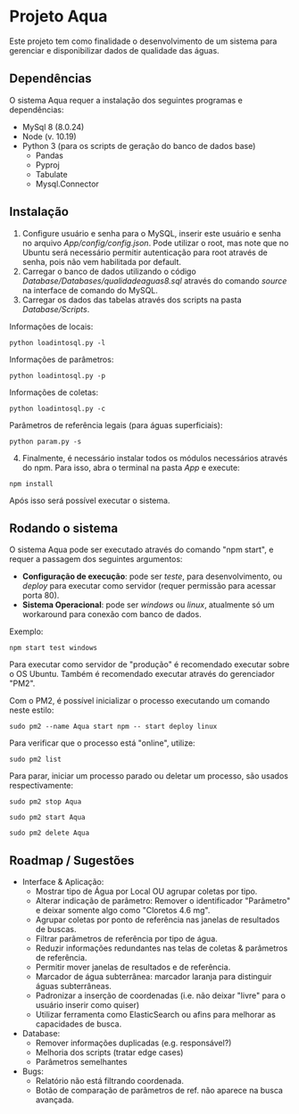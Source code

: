 # Projeto Aqua
Este projeto tem como finalidade o desenvolvimento de um sistema para gerenciar e disponibilizar dados de qualidade das águas.

## Dependências
O sistema Aqua requer a instalação dos seguintes programas e dependências:
* MySql 8 (8.0.24)
* Node (v. 10.19)
* Python 3 (para os scripts de geração do banco de dados base)
   * Pandas
   * Pyproj
   * Tabulate
   * Mysql.Connector
 
## Instalação
1) Configure usuário e senha para o MySQL, inserir este usuário e senha no arquivo *App/config/config.json*. 
Pode utilizar o root, mas note que no Ubuntu será necessário permitir autenticação para root através de senha, pois não vem habilitada por default.
2) Carregar o banco de dados utilizando o código *Database/Databases/qualidadeaguas8.sql* através do comando *source* na interface de comando do MySQL.
3) Carregar os dados das tabelas através dos scripts na pasta *Database/Scripts*.

Informações de locais:
```
python loadintosql.py -l
```
Informações de parâmetros:
```
python loadintosql.py -p
```
Informações de coletas:
```
python loadintosql.py -c
```
Parâmetros de referência legais (para águas superficiais):
```
python param.py -s
```
4) Finalmente, é necessário instalar todos os módulos necessários através do npm. Para isso, abra o terminal na pasta *App* e execute:
```
npm install
```
Após isso será possível executar o sistema.

## Rodando o sistema
O sistema Aqua pode ser executado através do comando "npm start", e requer a passagem dos seguintes argumentos:
* **Configuração de execução**: pode ser *teste*, para desenvolvimento, ou *deploy* para executar como servidor (requer permissão para acessar porta 80).
* **Sistema Operacional**: pode ser *windows* ou *linux*, atualmente só um workaround para conexão com banco de dados.

Exemplo:
```
npm start test windows
```

Para executar como servidor de "produção" é recomendado executar sobre o OS Ubuntu. Também é recomendado executar através do gerenciador "PM2".

Com o PM2, é possível inicializar o processo executando um comando neste estilo:
```
sudo pm2 --name Aqua start npm -- start deploy linux
```
Para verificar que o processo está "online", utilize:
```
sudo pm2 list
```

Para parar, iniciar um processo parado ou deletar um processo, são usados respectivamente:
```
sudo pm2 stop Aqua
```
```
sudo pm2 start Aqua
```
```
sudo pm2 delete Aqua
```

## Roadmap / Sugestões
* Interface & Aplicação:
  * Mostrar tipo de Água por Local OU agrupar coletas por tipo.
  * Alterar indicação de parâmetro: Remover o identificador "Parâmetro" e deixar somente algo como "Cloretos 4.6 mg".
  * Agrupar coletas por ponto de referência nas janelas de resultados de buscas.
  * Filtrar parâmetros de referência por tipo de água.
  * Reduzir informações redundantes nas telas de coletas & parâmetros de referência.
  * Permitir mover janelas de resultados e de referência.
  * Marcador de água subterrânea: marcador laranja para distinguir águas subterrâneas.
  * Padronizar a inserção de coordenadas (i.e. não deixar "livre" para o usuário inserir como quiser) 
  * Utilizar ferramenta como ElasticSearch ou afins para melhorar as capacidades de busca.
* Database:
  * Remover informações duplicadas (e.g. responsável?)
  * Melhoria dos scripts (tratar edge cases)
  * Parâmetros semelhantes
* Bugs:
  *  Relatório não está filtrando coordenada.
  *  Botão de comparação de parâmetros de ref. não aparece na busca avançada.
